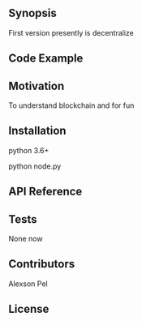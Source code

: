 ## Synopsis
First version presently is decentralize

## Code Example


## Motivation

To understand blockchain and for fun

## Installation
python 3.6+

python node.py

## API Reference

## Tests

None now

## Contributors
Alexson Pel

## License

